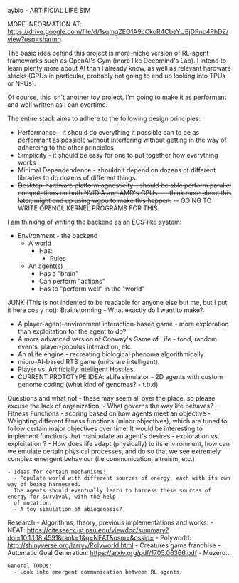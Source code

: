 aybio - ARTIFICIAL LIFE SIM

MORE INFORMATION AT: https://drive.google.com/file/d/1sqmgZEO1A9cCkoR4CbeYUBjDPnc4PhDZ/view?usp=sharing


The basic idea behind this project is more-niche version of RL-agent frameworks such as 
OpenAI's Gym (more like Deepmind's Lab). I intend to learn plenty more about AI than I already know,
as well as relevant hardware stacks (GPUs in particular, probably not going to end up looking into TPUs or NPUs). 

Of course, this isn't another toy project, I'm going to make it as performant and well written as I can overtime.

The entire stack aims to adhere to the following design principles:
 - Performance - it should do everything it possible can to be as performant as possible without
   interfering without getting in the way of adhereing to the other principles
 - Simplicity - it should be easy for one to put together how everything works
 - Minimal Dependendence - shouldn't depend on dozens of different libraries to do dozens of 
   different things.
 - ~~Desktop-hardware platform agnosticity - should be able perform parallel computations on 
   both NVIDIA and AMD's GPUs --- think more about this later, might end up using 
   wgpu to make this happen.~~ -- GOING TO WRITE OPENCL KERNEL PROGRAMS FOR THIS.

I am thinking of writing the backend as an ECS-like system:

- Environment - the backend
   - A world 
     - Has:
       - Rules
   - An agent(s)
     - Has a "brain"       
     - Can perform "actions"
     - Has to "perform well" in the "world"


JUNK (This is not indented to be readable for anyone else but me, but I put it here cos y not):
  Brainstorming - What exactly do I want to make?:
  - A player-agent-environment interaction-based game - more exploration than exploitation for the agent to do?
  - A more advanced version of Conway's Game of Life - food, random events, player-populus interaction, etc.
  - An aLife engine - recreating biological phenoma algorithmically.
  - micro-AI-based RTS game (units are intelligent).
  - Player vs. Artificially Intelligent Hostiles.
  - CURRENT PROTOTYPE IDEA: aLife simulator - 2D agents with custom genome coding (what kind of genomes? - t.b.d)

  Questions and what not - these may seem all over the place, so please excuse the lack of organization:
    - What governs the way life behaves?
      - Fitness Functions - scoring based on how agents meet an objective
        - Weighting different fitness functions (minor objectives), which are tuned to follow certain major objectives over time.
        It would be interesting to implement functions that manipulate an agent's desires - exploration vs. exploitation ?
    - How does life adapt (physically) to its environment, how can we emulate certain physical processes, and do so that we see extremely complex
    emergent behaviour (i.e communication, altruism, etc.)

    - Ideas for certain mechanisms:
      - Populate world with different sources of energy, each with its own way of being harnessed.
      The agents should eventually learn to harness these sources of energy for survival, with the help
      of mutation.
      - A toy simulation of abiogenesis?

  Research - Algorithms, theory, previous implementations and works: 
    - NEAT: https://citeseerx.ist.psu.edu/viewdoc/summary?doi=10.1.1.18.4591&rank=1&q=NEAT&osm=&ossid=
    - Polyworld: http://shinyverse.org/larryy/Polyworld.html
    - Creatures game franchise
    - Automatic Goal Generation: https://arxiv.org/pdf/1705.06366.pdf
    - Muzero...

    General TODOs:
      - Look into emergent communication between RL agents.

    

